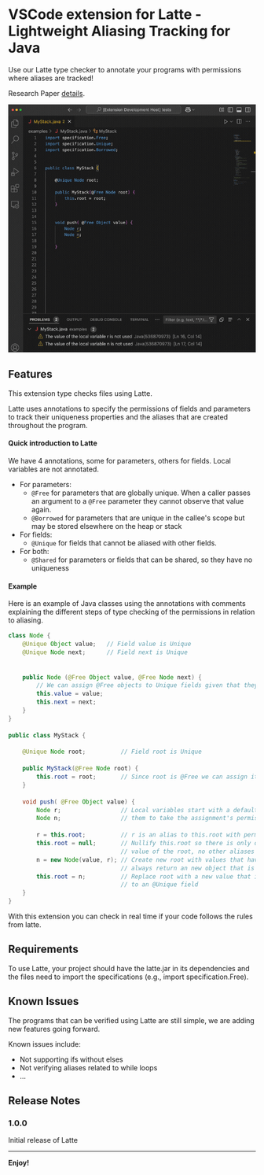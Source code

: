 # VSCode extension for Latte - Lightweight Aliasing Tracking for Java

Use our Latte type checker to annotate your programs with permissions where aliases are tracked!

Research Paper [details](https://arxiv.org/pdf/2309.05637).

![Latte Extension Demo](./figs/Latte_video.gif)

## Features

This extension type checks files using Latte.

Latte uses annotations to specify the permissions of fields and parameters to track their uniqueness properties and the aliases that are created throughout the program.

#### Quick introduction to Latte
We have 4 annotations, some for parameters, others for fields. Local variables are not annotated.
- For parameters:
  - `@Free` for parameters that are globally unique. When a caller passes an argument to a `@Free` parameter they cannot observe that value again.
  - `@Borrowed` for parameters that are unique in the callee's scope but may be stored elsewhere on the heap or stack
- For fields:
  - `@Unique` for fields that cannot be aliased with other fields.
- For both:
  - `@Shared` for parameters or fields that can be shared, so they have no uniqueness 


#### Example
Here is an example of Java classes using the annotations with comments explaining the different steps of type checking of the permissions in relation to aliasing.

```java
class Node {
    @Unique Object value;   // Field value is Unique
    @Unique Node next;      // Field next is Unique


    public Node (@Free Object value, @Free Node next) {
        // We can assign @Free objects to Unique fields given that they have no aliases
        this.value = value; 
        this.next = next;
    }
}

public class MyStack {

    @Unique Node root;          // Field root is Unique		
    
    public MyStack(@Free Node root) {
        this.root = root;       // Since root is @Free we can assign it to root:@Unique		
    }
    
    void push( @Free Object value) {	
        Node r;                 // Local variables start with a default annotation that allows
        Node n;                 // them to take the assignment's permissions
        
        r = this.root; 			// r is an alias to this.root with permission @Unique
        this.root = null; 		// Nullify this.root so there is only one pointer to the 
                                // value of the root, no other aliases
        n = new Node(value, r); // Create new root with values that have no aliases. The constructors  
                                // always return an new object that is @Free 
        this.root = n; 			// Replace root with a new value that is @Free and so can be assigned 
                                // to an @Unique field
    }
}
```

With this extension you can check in real time if your code follows the rules from latte.




## Requirements

To use Latte, your project should have the latte.jar in its dependencies and the files need to import the specifications (e.g., import specification.Free).

## Known Issues

The programs that can be verified using Latte are still simple, we are adding new features going forward.

Known issues include:
- Not supporting ifs without elses
- Not verifying aliases related to while loops
- ...

## Release Notes


### 1.0.0

Initial release of Latte


---

**Enjoy!**
